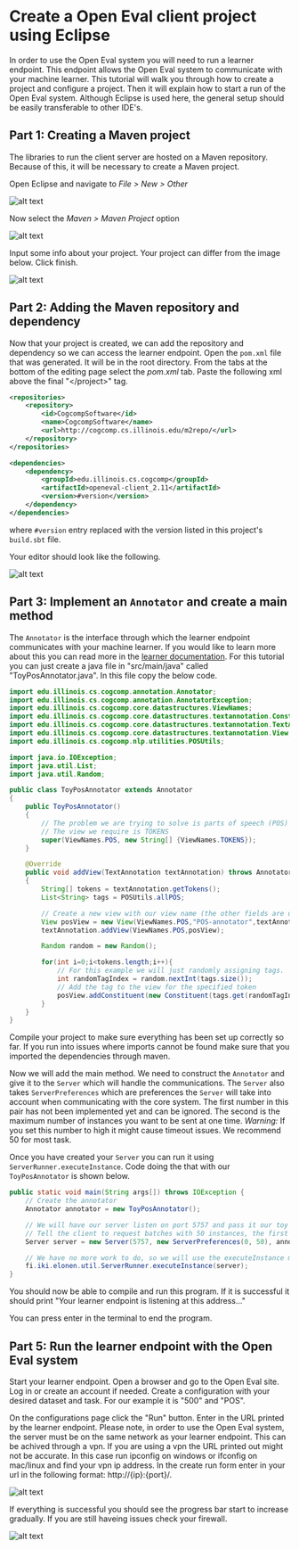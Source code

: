# Create a Open Eval client project using Eclipse

In order to use the Open Eval system you will need to run a learner endpoint. This endpoint allows the Open Eval system to communicate with your machine learner. This tutorial will walk you through how to create a project and configure a project. Then it will explain how to start a run of the Open Eval system. Although Eclipse is used here, the general setup should be easily transferable to other IDE's.

## Part 1: Creating a Maven project

The libraries to run the client server are hosted on a Maven repository. Because of this, it will be necessary to create a Maven project.

Open Eclipse and navigate to _File > New > Other_

![alt text](images/eclipse0_new_project.png)

Now select the _Maven > Maven Project_ option

![alt text](images/eclipse1_maven_project.png)

Input some info about your project. Your project can differ from the image below. Click finish.

![alt text](images/eclipse2_create_page.png)

## Part 2: Adding the Maven repository and dependency

Now that your project is created, we can add the repository and dependency so we can access the learner endpoint. Open the `pom.xml` file that was generated. It will be in the root directory. From the tabs at the bottom of the editing page select the *pom.xml* tab. Paste the following xml above the final "\</project>" tag.

```xml
<repositories>
    <repository>
        <id>CogcompSoftware</id>
        <name>CogcompSoftware</name>
        <url>http://cogcomp.cs.illinois.edu/m2repo/</url>
    </repository>
</repositories>

<dependencies>
    <dependency>
        <groupId>edu.illinois.cs.cogcomp</groupId>
        <artifactId>openeval-client_2.11</artifactId>
        <version>#version</version>
    </dependency>
</dependencies>
```

where `#version` entry replaced with the version listed in this project's `build.sbt` file.

Your editor should look like the following.

![alt text](images/eclipse3_pom.png)

## Part 3: Implement an `Annotator` and create a main method

The `Annotator` is the interface through which the learner endpoint communicates with your machine learner. If you would like to learn more about this you can read more in the [learner documentation](https://github.com/IllinoisCogComp/open-eval/tree/master/learner). For this tutorial you can just create a java file in "src/main/java" called "ToyPosAnnotator.java". In this file copy the below code.

```java
import edu.illinois.cs.cogcomp.annotation.Annotator;
import edu.illinois.cs.cogcomp.annotation.AnnotatorException;
import edu.illinois.cs.cogcomp.core.datastructures.ViewNames;
import edu.illinois.cs.cogcomp.core.datastructures.textannotation.Constituent;
import edu.illinois.cs.cogcomp.core.datastructures.textannotation.TextAnnotation;
import edu.illinois.cs.cogcomp.core.datastructures.textannotation.View;
import edu.illinois.cs.cogcomp.nlp.utilities.POSUtils;

import java.io.IOException;
import java.util.List;
import java.util.Random;

public class ToyPosAnnotator extends Annotator
{
    public ToyPosAnnotator()
    {
        // The problem we are trying to solve is parts of speech (POS)
        // The view we require is TOKENS
        super(ViewNames.POS, new String[] {ViewNames.TOKENS});
    }

    @Override
    public void addView(TextAnnotation textAnnotation) throws AnnotatorException
    {
        String[] tokens = textAnnotation.getTokens();
        List<String> tags = POSUtils.allPOS;

        // Create a new view with our view name (the other fields are unimportant for this example)
        View posView = new View(ViewNames.POS,"POS-annotator",textAnnotation,1.0);
        textAnnotation.addView(ViewNames.POS,posView);

        Random random = new Random();

        for(int i=0;i<tokens.length;i++){
            // For this example we will just randomly assigning tags.
            int randomTagIndex = random.nextInt(tags.size());
            // Add the tag to the view for the specified token
            posView.addConstituent(new Constituent(tags.get(randomTagIndex),ViewNames.POS,textAnnotation,i,i+1));
        }
    }
}
```

Compile your project to make sure everything has been set up correctly so far. If you run into issues where imports cannot be found make sure that you imported the dependencies through maven.

Now we will add the main method. We need to construct the `Annotator` and give it to the `Server` which will handle the communications. The `Server` also takes `ServerPreferences` which are preferences the `Server` will take into account when communicating with the core system. The first number in this pair has not been implemented yet and can be ignored. The second is the maximum number of instances you want to be sent at one time. *Warning:* If you set this number to high it might cause timeout issues. We recommend 50 for most task.

Once you have created your `Server` you can run it using `ServerRunner.executeInstance`. Code doing the that with our `ToyPosAnnotator` is shown below.

```java
public static void main(String args[]) throws IOException {
    // Create the annotator
    Annotator annotator = new ToyPosAnnotator();

    // We will have our server listen on port 5757 and pass it our toy annotator
    // Tell the client to request batches with 50 instances, the first number can be ignored for now
    Server server = new Server(5757, new ServerPreferences(0, 50), annotator);

    // We have no more work to do, so we will use the executeInstance method to start and keep our Server alive
    fi.iki.elonen.util.ServerRunner.executeInstance(server);
}
```

You should now be able to compile and run this program. If it is successful it should print "Your learner endpoint is listening at this address..."

You can press enter in the terminal to end the program.

## Part 5: Run the learner endpoint with the Open Eval system

Start your learner endpoint. Open a browser and go to the Open Eval site. Log in or create an account if needed. Create a configuration with your desired dataset and task. For our example it is "500" and "POS". 

On the configurations page click the "Run" button. Enter in the URL printed by the learner endpoint. Please note, in order to use the Open Eval system, the server must be on the same network as your learner endpoint. This can be achived through a vpn. If you are using a vpn the URL printed out might not be accurate. In this case run ipconfig on windows or ifconfig on mac/linux and find your vpn ip address. In the create run form enter in your url in the following format: http://{ip}:{port}/.

![alt text](images/eclipse6_new_run.png)

If everything is successful you should see the progress bar start to increase gradually. If you are still haveing issues check your firewall.

![alt text](images/eclipse7_done.png)
